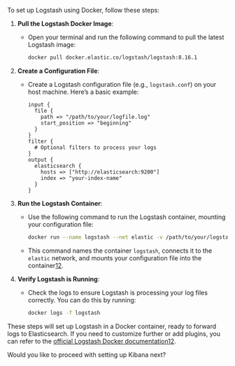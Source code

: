 To set up Logstash using Docker, follow these steps:

1. **Pull the Logstash Docker Image**:
   - Open your terminal and run the following command to pull the latest Logstash image:
     ```sh
     docker pull docker.elastic.co/logstash/logstash:8.16.1
     ```

2. **Create a Configuration File**:
   - Create a Logstash configuration file (e.g., `logstash.conf`) on your host machine. Here’s a basic example:
     ```plaintext
     input {
       file {
         path => "/path/to/your/logfile.log"
         start_position => "beginning"
       }
     }
     filter {
       # Optional filters to process your logs
     }
     output {
       elasticsearch {
         hosts => ["http://elasticsearch:9200"]
         index => "your-index-name"
       }
     }
     ```

3. **Run the Logstash Container**:
   - Use the following command to run the Logstash container, mounting your configuration file:
     ```sh
     docker run --name logstash --net elastic -v /path/to/your/logstash.conf:/usr/share/logstash/pipeline/logstash.conf -it docker.elastic.co/logstash/logstash:8.16.1
     ```
   - This command names the container `logstash`, connects it to the `elastic` network, and mounts your configuration file into the container[1](https://www.elastic.co/guide/en/logstash/current/docker.html)[2](https://www.elastic.co/guide/en/logstash/current/docker-config.html).

4. **Verify Logstash is Running**:
   - Check the logs to ensure Logstash is processing your log files correctly. You can do this by running:
     ```sh
     docker logs -f logstash
     ```

These steps will set up Logstash in a Docker container, ready to forward logs to Elasticsearch. If you need to customize further or add plugins, you can refer to the [official Logstash Docker documentation](https://www.elastic.co/guide/en/logstash/current/docker.html)[1](https://www.elastic.co/guide/en/logstash/current/docker.html)[2](https://www.elastic.co/guide/en/logstash/current/docker-config.html).

Would you like to proceed with setting up Kibana next?
